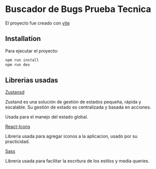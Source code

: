 # Buscador de Bugs Prueba Tecnica

El proyecto fue creado con [vite](https://vitejs.dev/)

## Installation

Para ejecutar el proyecto:

```bash
npm run install
npm run dev
```

## Librerias usadas

[Zustansd](https://zustand-demo.pmnd.rs/)

Zustand es una solución de gestión de estados pequeña, rápida y escalable. Su gestión de estado es centralizada y basada en acciones.

Usada para el manejo del estado global.


[React-Icons](https://react-icons.github.io/react-icons/search)

Libreria usada para agregar iconos a la aplicacion, usado por su practicidad.

[Sass](https://sass-lang.com/)

Libreria usada para facilitar la escritura de los estilos y media queries.
